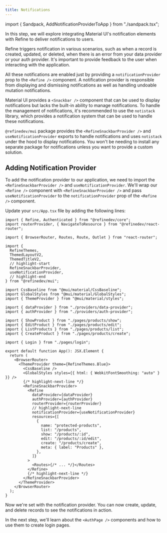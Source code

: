 ```yaml
---
title: Notifications
---
```


import { Sandpack, AddNotificationProviderToApp } from "./sandpack.tsx";

<Sandpack>

In this step, we will explore integrating Material UI's notification elements with Refine to deliver notifications to users.

Refine triggers notification in various scenarios, such as when a record is created, updated, or deleted, when there is an error from your data provider or your auth provider. It's important to provide feedback to the user when interacting with the application.

All these notifications are enabled just by providing a `notificationProvider` prop to the `<Refine />` component. A notification provider is responsible from displaying and dismissing notifications as well as handling undoable mutation notifications.

Material UI provides a `<Snackbar />` component that can be used to display notifications but lacks the built-in ability to manage notifications. To handle the management of notifications, it's recommended to use the `notistack` library, which provides a notification system that can be used to handle these notifications.

`@refinedev/mui` package provides the `<RefineSnackbarProvider />` and `useNotificationProvider` exports to handle notifications and uses `notistack` under the hood to display notifications. You won't be needing to install any separate package for notifications unless you want to provide a custom solution.

## Adding Notification Provider

To add the notification provider to our application, we need to import the `<RefineSnackbarProvider />` and `useNotificationProvider`. We'll wrap our `<Refine />` component with `<RefineSnackbarProvider />` and pass `useNotificationProvider` to the `notificationProvider` prop of the `<Refine />` component.

Update your `src/App.tsx` file by adding the following lines:

```tsx title="src/App.tsx"
import { Refine, Authenticated } from "@refinedev/core";
import routerProvider, { NavigateToResource } from "@refinedev/react-router";

import { BrowserRouter, Routes, Route, Outlet } from "react-router";

import {
  RefineThemes,
  ThemedLayoutV2,
  ThemedTitleV2,
  // highlight-start
  RefineSnackbarProvider,
  useNotificationProvider,
  // highlight-end
} from "@refinedev/mui";

import CssBaseline from "@mui/material/CssBaseline";
import GlobalStyles from "@mui/material/GlobalStyles";
import { ThemeProvider } from "@mui/material/styles";

import { dataProvider } from "./providers/data-provider";
import { authProvider } from "./providers/auth-provider";

import { ShowProduct } from "./pages/products/show";
import { EditProduct } from "./pages/products/edit";
import { ListProducts } from "./pages/products/list";
import { CreateProduct } from "./pages/products/create";

import { Login } from "./pages/login";

export default function App(): JSX.Element {
  return (
    <BrowserRouter>
      <ThemeProvider theme={RefineThemes.Blue}>
        <CssBaseline />
        <GlobalStyles styles={{ html: { WebkitFontSmoothing: "auto" } }} />
        {/* highlight-next-line */}
        <RefineSnackbarProvider>
          <Refine
            dataProvider={dataProvider}
            authProvider={authProvider}
            routerProvider={routerProvider}
            // highlight-next-line
            notificationProvider={useNotificationProvider}
            resources={[
              {
                name: "protected-products",
                list: "/products",
                show: "/products/:id",
                edit: "/products/:id/edit",
                create: "/products/create",
                meta: { label: "Products" },
              },
            ]}
          >
            <Routes>{/* ... */}</Routes>
          </Refine>
          {/* highlight-next-line */}
        </RefineSnackbarProvider>
      </ThemeProvider>
    </BrowserRouter>
  );
}
```

<AddNotificationProviderToApp />

Now we're set with the notification provider. You can now create, update, and delete records to see the notifications in action.

In the next step, we'll learn about the `<AuthPage />` components and how to use them to create login pages.

</Sandpack>
